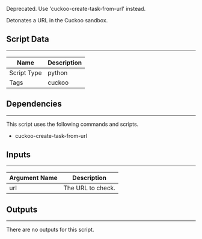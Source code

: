 Deprecated. Use 'cuckoo-create-task-from-url' instead.

Detonates a URL in the Cuckoo sandbox.

## Script Data

---

| **Name** | **Description** |
| --- | --- |
| Script Type | python |
| Tags | cuckoo |


## Dependencies

---
This script uses the following commands and scripts.

* cuckoo-create-task-from-url

## Inputs

---

| **Argument Name** | **Description** |
| --- | --- |
| url | The URL to check. |

## Outputs

---
There are no outputs for this script.
